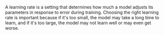 A learning rate is a setting that determines how much a model adjusts its parameters in response to error during training. Choosing the right learning rate is important because if it's too small, the model may take a long time to learn, and if it's too large, the model may not learn well or may even get worse.